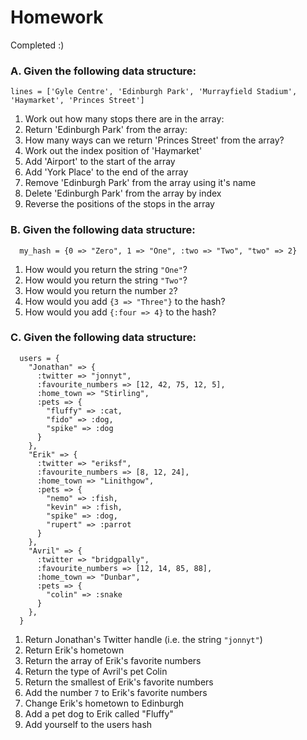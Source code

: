 # Homework
Completed :)

### A. Given the following data structure:

```
lines = ['Gyle Centre', 'Edinburgh Park', 'Murrayfield Stadium', 'Haymarket', 'Princes Street']
```

1. Work out how many stops there are in the array:
2. Return 'Edinburgh Park' from the array:
3. How many ways can we return 'Princes Street' from the array?
4. Work out the index position of 'Haymarket'
5. Add 'Airport' to the start of the array
6. Add 'York Place' to the end of the array
7. Remove 'Edinburgh  Park' from the array using it's name
8. Delete 'Edinburgh Park' from the array by index
9. Reverse the positions of the stops in the array


### B. Given the following data structure:

```
  my_hash = {0 => "Zero", 1 => "One", :two => "Two", "two" => 2}
```

1. How would you return the string `"One"`?
2. How would you return the string `"Two"`?
3. How would you return the number `2`?
4. How would you add `{3 => "Three"}` to the hash?
5. How would you add `{:four => 4}` to the hash?


### C. Given the following data structure:

```
  users = {
    "Jonathan" => {
      :twitter => "jonnyt",
      :favourite_numbers => [12, 42, 75, 12, 5],
      :home_town => "Stirling",
      :pets => {
        "fluffy" => :cat,
        "fido" => :dog,
        "spike" => :dog
      }
    },
    "Erik" => {
      :twitter => "eriksf",
      :favourite_numbers => [8, 12, 24],
      :home_town => "Linithgow",
      :pets => {
        "nemo" => :fish,
        "kevin" => :fish,
        "spike" => :dog,
        "rupert" => :parrot
      }
    },
    "Avril" => {
      :twitter => "bridgpally",
      :favourite_numbers => [12, 14, 85, 88],
      :home_town => "Dunbar",
      :pets => {
        "colin" => :snake
      }
    },
  }
```

1. Return Jonathan's Twitter handle (i.e. the string `"jonnyt"`)
2. Return Erik's hometown
3. Return the array of Erik's favorite numbers
4. Return the type of Avril's pet Colin
5. Return the smallest of Erik's favorite numbers
6. Add the number `7` to Erik's favorite numbers
7. Change Erik's hometown to Edinburgh
8. Add a pet dog to Erik called "Fluffy"
9. Add yourself to the users hash
